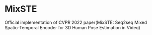 # MixSTE
Official implementation of CVPR 2022 paper(MixSTE: Seq2seq Mixed Spatio-Temporal Encoder for 3D Human Pose Estimation in Video)
